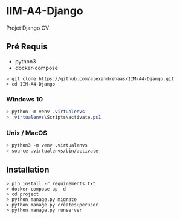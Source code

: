 # IIM-A4-Django

Projet Django CV

## Pré Requis

- python3
- docker-compose

```
> git clone https://github.com/alexandrehaas/IIM-A4-Django.git
> cd IIM-A4-Django
```

### Windows 10

```ps1
> python -m venv .virtualenvs
> .virtualenvs\Scripts\activate.ps1
```

### Unix / MacOS

```bash
> python3 -m venv .virtualenvs
> source .virtualenvs/bin/activate
```

## Installation

```
> pip install -r requirements.txt
> docker-compose up -d
> cd project
> python manage.py migrate
> python manage.py createsuperuser
> python manage.py runserver
```

